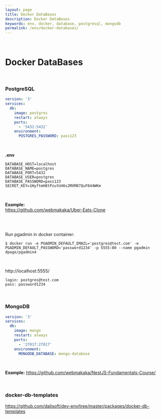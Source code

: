 ```yaml
---
layout: page
title: Docker DataBases
description: Docker DataBases
keywords: env, docker, database, postgresql, mongodb
permalink: /env/docker-databases/
---
```


<br/>

# Docker DataBases

<br/>

### PostgreSQL

```yaml
version: '3'
services:
  db:
    image: postgres
    restart: always
    ports:
      - '5432:5432'
    environment:
      POSTGRES_PASSWORD: pass123
```

<br/>

**.env**

```
DATABASE_HOST=localhost
DATABASE_NAME=postgres
DATABASE_PORT=5432
DATABASE_USER=postgres
DATABASE_PASSWORD=pass123
SECRET_KEY=1HyftmH8tPzutU46s2MXM87QuF844WKm
```

<br/>

**Example:**  
https://github.com/webmakaka/Uber-Eats-Clone

<br/>

<br/>

Run pgadmin in docker container:

```
$ docker run -e PGADMIN_DEFAULT_EMAIL='postgres@test.com' -e PGADMIN_DEFAULT_PASSWORD='password1234' -p 5555:80 --name pgadmin dpage/pgadmin4
```

<br/>

http://localhost:5555/

```
login: postgres@test.com
pass: password1234
```

<br/>

### MongoDB

```yaml
version: '3'
services:
  db:
    image: mongo
    restart: always
    ports:
      - '27017:27017'
    environment:
      MONGODB_DATABASE: mongo-database
```

<br/>

**Example:**
https://github.com/webmakaka/NestJS-Fundamentals-Course/

<br/>

### docker-db-templates

https://github.com/dalisoft/dev-env/tree/master/packages/docker-db-templates
